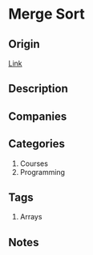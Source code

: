 # Merge Sort

## Origin

[Link](https://www.interviewbit.com/courses/programming/topics/arrays/)

## Description

## Companies

## Categories

1. Courses
1. Programming

## Tags

1. Arrays

## Notes